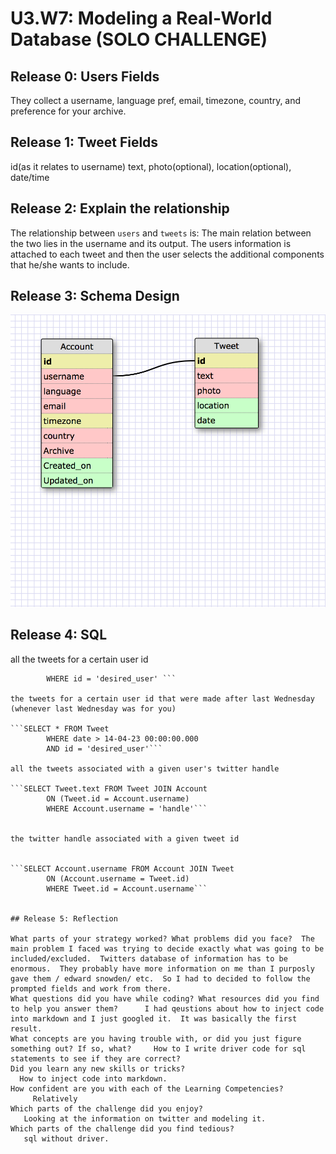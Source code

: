 # U3.W7: Modeling a Real-World Database (SOLO CHALLENGE)

## Release 0: Users Fields
They collect a username, language pref, email, timezone, country, and preference for your archive.

## Release 1: Tweet Fields
id(as it relates to username) text, photo(optional), location(optional), date/time

## Release 2: Explain the relationship
The relationship between `users` and `tweets` is: 
The main relation between the two lies in the username and its output.  The users information is attached to each tweet and then the user selects the additional components that he/she wants to include.

## Release 3: Schema Design
![not working](https://github.com/aubuchcl/phase_0_unit_3/raw/master/week_7/imgs/twitter.png)

## Release 4: SQL 


all the tweets for a certain user id

```SELECT * FROM Tweet
 		WHERE id = 'desired_user' ```

the tweets for a certain user id that were made after last Wednesday (whenever last Wednesday was for you)

```SELECT * FROM Tweet
		WHERE date > 14-04-23 00:00:00.000
		AND id = 'desired_user'```

all the tweets associated with a given user's twitter handle

```SELECT Tweet.text FROM Tweet JOIN Account
		ON (Tweet.id = Account.username)
		WHERE Account.username = 'handle'```	


the twitter handle associated with a given tweet id


```SELECT Account.username FROM Account JOIN Tweet
		ON (Account.username = Tweet.id)
		WHERE Tweet.id = Account.username```
 

## Release 5: Reflection

What parts of your strategy worked? What problems did you face?  The main problem I faced was trying to decide exactly what was going to be included/excluded.  Twitters database of information has to be enormous.  They probably have more information on me than I purposly gave them / edward snowden/ etc.  So I had to decided to follow the prompted fields and work from there.            
What questions did you have while coding? What resources did you find to help you answer them?      I had qeustions about how to inject code into markdown and I just googled it.  It was basically the first result.                  
What concepts are you having trouble with, or did you just figure something out? If so, what?     How to I write driver code for sql statements to see if they are correct?         
Did you learn any new skills or tricks?
  How to inject code into markdown.               
How confident are you with each of the Learning Competencies?
     Relatively
Which parts of the challenge did you enjoy?
   Looking at the information on twitter and modeling it.
Which parts of the challenge did you find tedious?
   sql without driver.
